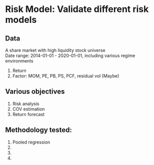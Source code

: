 # Risk Model: Validate different risk models


## Data
A share market with high liquidity stock universe \
Date range: 2014-01-01 - 2020-01-01, including various regime environments
1. Return
2. Factor: MOM, PE, PB, PS, PCF, residual vol (Maybe)

## Various objectives
1. Risk analysis
2. COV estimation
3. Return forecast

## Methodology tested:
1. Pooled regression
2. 
3. 
4. 
